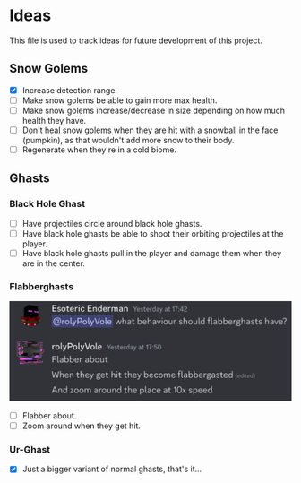 # Ideas

This file is used to track ideas for future development of this project.

## Snow Golems

- [X] Increase detection range.
- [ ] Make snow golems be able to gain more max health.
- [ ] Make snow golems increase/decrease in size depending on how much health they have.
- [ ] Don't heal snow golems when they are hit with a snowball in the face (pumpkin), as that wouldn't add more snow to their body.
- [ ] Regenerate when they're in a cold biome.

## Ghasts

### Black Hole Ghast

- [ ] Have projectiles circle around black hole ghasts.
- [ ] Have black hole ghasts be able to shoot their orbiting projectiles at the player.
- [ ] Have black hole ghasts pull in the player and damage them when they are in the center.

### Flabberghasts

![Flabberghasts](assets/ideas/Flabberghasts.png)

- [ ] Flabber about.
- [ ] Zoom around when they get hit.

### Ur-Ghast

- [X] Just a bigger variant of normal ghasts, that's it...
